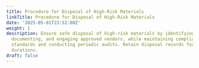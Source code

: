 ```yaml
---
title: Procedure for Disposal of High-Risk Materials
linkTitle: Procedure for Disposal of High-Risk Materials
date: '2025-05-01T23:52:00Z'
weight: 1
description: Ensure safe disposal of high-risk materials by identifying, segregating,
  documenting, and engaging approved vendors, while maintaining compliance with environmental
  standards and conducting periodic audits. Retain disposal records for specified
  durations.
draft: false
---
```



<!-- Unsupported block type: table_of_contents -->

<!-- Unsupported block type: unsupported -->

